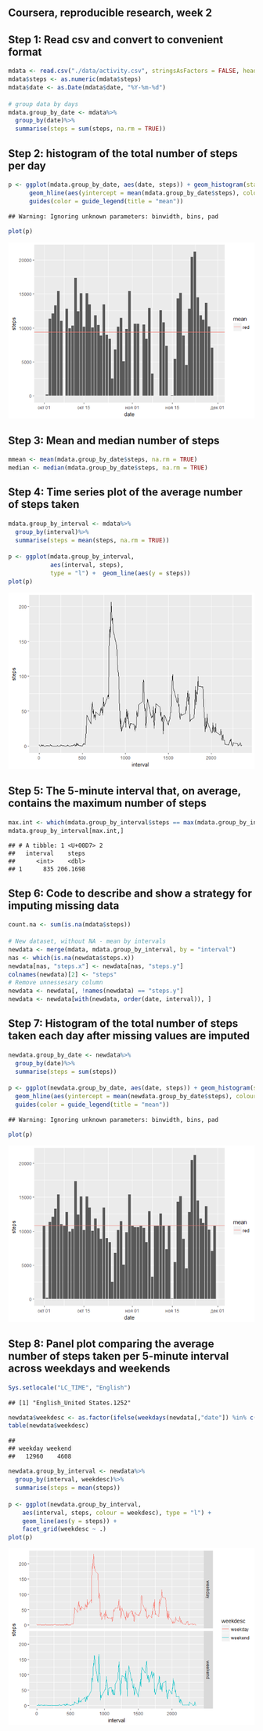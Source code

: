 Coursera, reproducible research, week 2
---------------------------------------

Step 1: Read csv and convert to convenient format
-------------------------------------------------

``` r
mdata <- read.csv("./data/activity.csv", stringsAsFactors = FALSE, header = TRUE) 
mdata$steps <- as.numeric(mdata$steps)
mdata$date <- as.Date(mdata$date, "%Y-%m-%d")

# group data by days
mdata.group_by_date <- mdata%>%
  group_by(date)%>% 
  summarise(steps = sum(steps, na.rm = TRUE))
```

Step 2: histogram of the total number of steps per day
------------------------------------------------------

``` r
p <- ggplot(mdata.group_by_date, aes(date, steps)) + geom_histogram(stat = "identity", na.rm = TRUE) + 
      geom_hline(aes(yintercept = mean(mdata.group_by_date$steps), colour = "red")) + 
      guides(color = guide_legend(title = "mean"))
```

    ## Warning: Ignoring unknown parameters: binwidth, bins, pad

``` r
plot(p)
```

![](/figure-markdown_github/step2-1.png)

Step 3: Mean and median number of steps
---------------------------------------

``` r
mmean <- mean(mdata.group_by_date$steps, na.rm = TRUE)
median <- median(mdata.group_by_date$steps, na.rm = TRUE)
```

Step 4: Time series plot of the average number of steps taken
-------------------------------------------------------------

``` r
mdata.group_by_interval <- mdata%>%
  group_by(interval)%>%
  summarise(steps = mean(steps, na.rm = TRUE))

p <- ggplot(mdata.group_by_interval, 
            aes(interval, steps), 
            type = "l") +  geom_line(aes(y = steps)) 
plot(p)
```

![](/figure-markdown_github/step4-1.png)

Step 5: The 5-minute interval that, on average, contains the maximum number of steps
------------------------------------------------------------------------------------

``` r
max.int <- which(mdata.group_by_interval$steps == max(mdata.group_by_interval$steps))
mdata.group_by_interval[max.int,]
```

    ## # A tibble: 1 <U+00D7> 2
    ##   interval    steps
    ##      <int>    <dbl>
    ## 1      835 206.1698

Step 6: Code to describe and show a strategy for imputing missing data
----------------------------------------------------------------------

``` r
count.na <- sum(is.na(mdata$steps))

# New dataset, without NA - mean by intervals
newdata <- merge(mdata, mdata.group_by_interval, by = "interval")
nas <- which(is.na(newdata$steps.x))
newdata[nas, "steps.x"] <- newdata[nas, "steps.y"]
colnames(newdata)[2] <- "steps"
# Remove unnessesary column
newdata <- newdata[, !names(newdata) == "steps.y"]
newdata <- newdata[with(newdata, order(date, interval)), ]
```

Step 7: Histogram of the total number of steps taken each day after missing values are imputed
----------------------------------------------------------------------------------------------

``` r
newdata.group_by_date <- newdata%>%
  group_by(date)%>% 
  summarise(steps = sum(steps))

p <- ggplot(newdata.group_by_date, aes(date, steps)) + geom_histogram(stat = "identity", na.rm = TRUE) + 
  geom_hline(aes(yintercept = mean(newdata.group_by_date$steps), colour = "red")) + 
  guides(color = guide_legend(title = "mean"))
```

    ## Warning: Ignoring unknown parameters: binwidth, bins, pad

``` r
plot(p)
```

![](figure-markdown_github/step7-1.png)

Step 8: Panel plot comparing the average number of steps taken per 5-minute interval across weekdays and weekends
-----------------------------------------------------------------------------------------------------------------

``` r
Sys.setlocale("LC_TIME", "English")
```

    ## [1] "English_United States.1252"

``` r
newdata$weekdesc <- as.factor(ifelse(weekdays(newdata[,"date"]) %in% c("Saturday", "Sunday"), "weekend", "weekday"))
table(newdata$weekdesc)
```

    ## 
    ## weekday weekend 
    ##   12960    4608

``` r
newdata.group_by_interval <- newdata%>%
  group_by(interval, weekdesc)%>%
  summarise(steps = mean(steps))

p <- ggplot(newdata.group_by_interval, 
    aes(interval, steps, colour = weekdesc), type = "l") + 
    geom_line(aes(y = steps)) + 
    facet_grid(weekdesc ~ .)
plot(p)
```

![](figure-markdown_github/step8-1.png)

